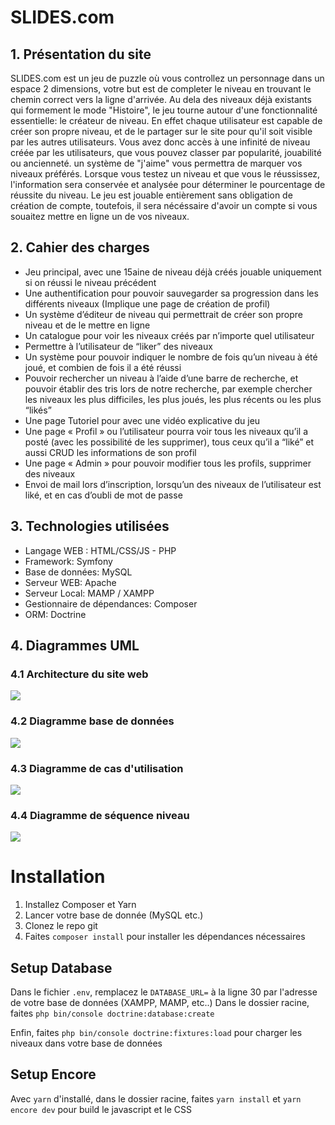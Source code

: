# SLIDES</span>.com

## 1. Présentation du site

SLIDES</span>.com est un jeu de puzzle où vous controllez un personnage dans un espace 2 dimensions, votre but est de completer le niveau en trouvant le chemin correct vers la ligne d'arrivée. Au dela des niveaux déjà existants qui formement le mode "Histoire", le jeu tourne autour d'une fonctionnalité essentielle: le créateur de niveau. En effet chaque utilisateur est capable de créer son propre niveau, et de le partager sur le site pour qu'il soit visible par les autres utilisateurs. Vous avez donc accès à une infinité de niveau créée par les utilisateurs, que vous pouvez classer par popularité, jouabilité ou ancienneté. un système de "j'aime" vous permettra de marquer vos niveaux préférés. Lorsque vous testez un niveau et que vous le réussissez, l'information sera conservée et analysée pour déterminer le pourcentage de réussite du niveau.
Le jeu est jouable entièrement sans obligation de création de compte, toutefois, il sera nécéssaire d'avoir un compte si vous souaitez mettre en ligne un de vos niveaux.

## 2. Cahier des charges

- Jeu principal, avec une 15aine de niveau déjà créés jouable uniquement si on réussi le niveau précédent
- Une authentification pour pouvoir sauvegarder sa progression dans les différents niveaux (Implique une page de création de profil)
- Un système d’éditeur de niveau qui permettrait de créer son propre niveau et de le mettre en ligne
- Un catalogue pour voir les niveaux créés par n’importe quel utilisateur
- Permettre à l’utilisateur de “liker” des niveaux
- Un système pour pouvoir indiquer le nombre de fois qu’un niveau à été joué, et combien de fois il a été réussi
- Pouvoir rechercher un niveau à l’aide d’une barre de recherche, et pouvoir établir des tris lors de notre recherche, par exemple chercher les niveaux les plus difficiles, les plus joués, les plus récents ou les plus “likés”
- Une page Tutoriel pour avec une vidéo explicative du jeu
- Une page « Profil » ou l’utilisateur pourra voir tous les niveaux qu’il a posté (avec les possibilité de les supprimer), tous ceux qu’il a “liké” et aussi CRUD les informations de son profil
- Une page « Admin » pour pouvoir modifier tous les profils, supprimer des niveaux
- Envoi de mail lors d’inscription, lorsqu’un des niveaux de l’utilisateur est liké, et en cas d’oubli de mot de passe

## 3. Technologies utilisées

- Langage WEB : HTML/CSS/JS - PHP
- Framework: Symfony
- Base de données: MySQL
- Serveur WEB: Apache
- Serveur Local: MAMP / XAMPP
- Gestionnaire de dépendances: Composer
- ORM: Doctrine

## 4. Diagrammes UML

### 4.1 Architecture du site web

![](https://imgur.com/2o1ZuLg.png)

### 4.2 Diagramme base de données

![](https://imgur.com/K9ipcKw.png)

### 4.3 Diagramme de cas d'utilisation

![](https://i.imgur.com/LelV53A.png)

### 4.4 Diagramme de séquence niveau

![](https://i.imgur.com/cGDYIcD.png)

# Installation
1. Installez Composer et Yarn
2. Lancer votre base de donnée (MySQL etc.)
2. Clonez le repo git
3. Faites `composer install` pour installer les dépendances nécessaires

## Setup Database

Dans le fichier `.env`, remplacez le `DATABASE_URL=` à la ligne 30 par l'adresse de votre base de données (XAMPP, MAMP, etc..)
Dans le dossier racine, faites `php bin/console doctrine:database:create`

Enfin, faites `php bin/console doctrine:fixtures:load` pour charger les niveaux dans votre base de données

## Setup Encore

Avec `yarn` d'installé, dans le dossier racine, faites `yarn install` et `yarn encore dev` pour build le javascript et le CSS
